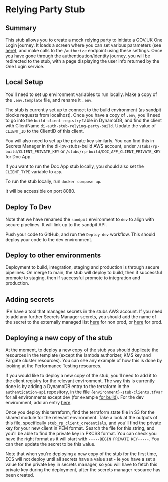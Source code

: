 # Relying Party Stub

## Summary
This stub allows you to create a mock relying party to initiate a GOV.UK One Login journey.
It loads a screen where you can set various parameters (see [here]("https://docs.sign-in.service.gov.uk/integrate-with-integration-environment/")), and make calls to the `/authorize` endpoint using these settings.
Once you have gone through the authentication/identity journey, you will be redirected to the stub, with a page
displaying the user info returned by the One Login service.

## Local Setup
You'll need to set up environment variables to run locally. Make a copy of the `.env.template` file, and rename it `.env`.

The stub is currently set up to connect to the build environment (as sandpit blocks requests from localhost). Once you 
have a copy of `.env`, you'll need to go into the `build-client-registry` table in DynamoDB, and find the client with ClientName `di-auth-stub-relying-party-build`.
Update the value of `CLIENT_ID` to the ClientID of this client.

You will also need to set up the private key similarly. You can find this in Secrets Manager in the di-ipv-stubs-build
AWS account, under `/stubs/rp-build/CLIENT_PRIVATE_KEY` or `/stubs/rp-build/DOC_APP_CLIENT_PRIVATE_KEY` for Doc App.

If you want to run the Doc App stub locally, you should also set the `CLIENT_TYPE` variable to `app`.

To run the stub locally, run `docker compose up`.

It will be accessible on port 8080.

## Deploy To Dev
Note that we have renamed the `sandpit` environment to `dev` to align with secure pipelines. It will link up to the sandpit API.

Push your code to GitHub, and run the `Deploy dev` workflow. This should deploy your code to the dev environment.

## Deploy to other environments
Deployment to build, integration, staging and production is through secure pipelines. On merge to main, the stub will
deploy to build, then if successful promote to staging, then if successful promote to integration and production.

## Adding secrets

IPV have a tool that manages secrets in the stubs AWS account. If you need to add any further Secrets Manager secrets, 
you should add the name of the secret to the externally managed list [here](https://github.com/govuk-one-login/ipv-stubs-common-infra/blob/main/utils/config-mgmt/app/configs/stubs.build.params.yaml) for non prod,
or [here](https://github.com/govuk-one-login/ipv-stubs-common-infra/blob/main/utils/config-mgmt/app/configs/stubs.production.params.yaml) for prod.

## Deploying a new copy of the stub

At the moment, to deploy a new copy of the stub you should duplicate the resources in the template (except the lambda authorizer,
KMS key and Fargate cluster resources). You can see any example of how this is done by looking at the Performance Testing resources.

If you would like to deploy a new copy of the stub, you'll need to add it to the client registry for the relevant environment.
The way this is currently done is by adding a DynamoDB entry to the terraform in the `authentication-api` repository, in
the file `{environment}-stub-clients.tfvar` for all environments except dev (for example [for build](https://github.com/govuk-one-login/authentication-api/blob/2e2b4317f4cb0272f74473149aff730bbc844650/ci/terraform/shared/build-stub-clients.tfvars#L101)).
For the dev environment, add an entry [here](https://github.com/govuk-one-login/authentication-api/blob/7dfd3fdeed4cb9358c234d95ee0e0ea4852ca57d/ci/terraform/shared/sandpit.tfvars#L9).

Once you deploy this terraform, find the terraform state file in S3 for the shared module for the relevant environment.
Take a look at the outputs of this file, specifically `stub_rp_client_credentials`, and you'll find the private key for
your new client in PEM format. Search the file for this string, and you'll be able to find the private key in PKCS8 format.
You can check you have the right format as it will start with `-----BEGIN PRIVATE KEY-----`. You can then update the secret to be this value.

Note that when you're deploying a new copy of the stub for the first time, ECS will not deploy until all secrets have a value set - 
ie you have a set a value for the private key in secrets manager, so you will have to fetch this private key during the deployment, after the
secrets manager resource has been created.
